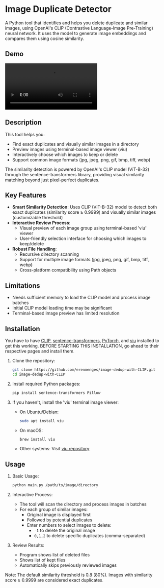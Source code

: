 # Image Duplicate Detector

A Python tool that identifies and helps you delete duplicate and similar images, using OpenAI's CLIP (Contrastive Language-Image Pre-Training) neural network. It uses the model to generate image embeddings and compares them using cosine similarity.

## Demo

![Demo](https://github.com/erenmenges/image-dedup-with-CLIP/blob/main/demo.mov)

## Description

This tool helps you:

- Find exact duplicates and visually similar images in a directory
- Preview images using terminal-based image viewer (viu)
- Interactively choose which images to keep or delete
- Support common image formats (jpg, jpeg, png, gif, bmp, tiff, webp)

The similarity detection is powered by OpenAI's CLIP model (ViT-B-32) through the sentence-transformers library, providing visual similarity matching beyond just pixel-perfect duplicates.

## Key Features

- **Smart Similarity Detection**: Uses CLIP (ViT-B-32) model to detect both exact duplicates (similarity score ≥ 0.9999) and visually similar images (customizable threshold)
- **Interactive Review Process**:
  - Visual preview of each image group using terminal-based 'viu' viewer
  - User-friendly selection interface for choosing which images to keep/delete
- **Robust File Handling**:
  - Recursive directory scanning
  - Support for multiple image formats (jpg, jpeg, png, gif, bmp, tiff, webp)
  - Cross-platform compatibility using Path objects

## Limitations

- Needs sufficient memory to load the CLIP model and process image batches
- Initial CLIP model loading time may be significant
- Terminal-based image preview has limited resolution

## Installation

You have to have [CLIP](https://github.com/openai/CLIP), [sentence-transformers](https://pypi.org/project/sentence-transformers/), [PyTorch](https://pytorch.org/), and [viu](https://github.com/atanunq/viu) installed to get this working. BEFORE STARTING THIS INSTALLATION, go ahead to their respective pages and install them.

1. Clone the repository:

   ```bash
   git clone https://github.com/erenmenges/image-dedup-with-CLIP.git
   cd image-dedup-with-CLIP
   ```

2. Install required Python packages:

   ```bash
   pip install sentence-transformers Pillow
   ```

3. If you haven't, install the 'viu' terminal image viewer:
   - On Ubuntu/Debian:

     ```bash
     sudo apt install viu
     ```

   - On macOS:

     ```bash
     brew install viu
     ```

   - Other systems: Visit [viu repository](https://github.com/atanunq/viu)

## Usage

1. Basic Usage:

   ```bash
   python main.py /path/to/image/directory
   ```

2. Interactive Process:
   - The tool will scan the directory and process images in batches
   - For each group of similar images:
     - Original image is displayed first
     - Followed by potential duplicates
     - Enter numbers to select images to delete:
       - `-1` to delete the original image
       - `0,1,2` to delete specific duplicates (comma-separated)

3. Review Results:
   - Program shows list of deleted files
   - Shows list of kept files
   - Automatically skips previously reviewed images

Note: The default similarity threshold is 0.8 (80%). Images with similarity score ≥ 0.9999 are considered exact duplicates.
